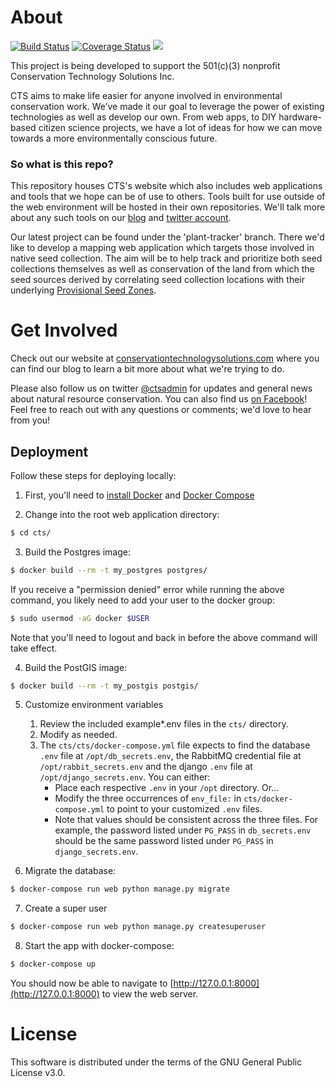 # About

[![Build Status](https://travis-ci.org/cts-admin/cts.svg?branch=master)](https://travis-ci.org/cts-admin/cts)
[![Coverage Status](https://coveralls.io/repos/github/cts-admin/cts/badge.svg?branch=master)](https://coveralls.io/github/cts-admin/cts?branch=master)
[<img src="https://img.shields.io/badge/built%20with-Python3-brightgreen.svg">](https://docs.python.org/3.5/)

This project is being developed to support the 501(c)(3) nonprofit Conservation Technology Solutions Inc.

CTS aims to make life easier for anyone involved in environmental conservation work. We’ve made it our goal to leverage 
the power of existing technologies as well as develop our own. From web apps, to DIY hardware-based citizen science 
projects, we have a lot of ideas for how we can move towards a more environmentally conscious future.

### So what is this repo?

This repository houses CTS's website which also includes web applications and tools that we hope can be of use to
others. Tools built for use outside of the web environment will be hosted in their own repositories. We'll talk more
about any such tools on our [blog](https://conservationtechnologysolutions.com/cts-blog) and 
[twitter account](https://twitter.com/ctsadmin).

Our latest project can be found under the 'plant-tracker' branch. There we'd like to develop a mapping web application
which targets those involved in native seed collection. The aim will be to help track and prioritize both seed
collections themselves as well as conservation of the land from which the seed sources derived by correlating seed
collection locations with their underlying 
[Provisional Seed Zones](https://www.fs.fed.us/wwetac/threat-map/TRMSeedZoneMapper.php).

# Get Involved

Check out our website at [conservationtechnologysolutions.com](https://conservationtechnologysolutions.com)
where you can find our blog to learn a bit more about what we're trying to do.

Please also follow us on twitter [@ctsadmin](https://twitter.com/ctsadmin) for updates and general news about natural
resource conservation. You can also find us [on Facebook](https://www.facebook.com/ConservationTechnologySolutions/)!
Feel free to reach out with any questions or comments; we'd love to hear from you!

## Deployment

Follow these steps for deploying locally:


1. First, you'll need to [install Docker](https://docs.docker.com/engine/installation/) and 
[Docker Compose](https://docs.docker.com/compose/install/)

2. Change into the root web application directory:
```bash
$ cd cts/
```

3. Build the Postgres image:
```bash
$ docker build --rm -t my_postgres postgres/
```

If you receive a "permission denied" error while running the above command, you likely need to add your user to the
docker group:
```bash
$ sudo usermod -aG docker $USER
```
Note that you'll need to logout and back in before the above command will take effect.

4. Build the PostGIS image:
```bash
$ docker build --rm -t my_postgis postgis/
```

5. Customize environment variables
    1. Review the included example*.env files in the ```cts/``` directory.
    2. Modify as needed.
    3. The ```cts/cts/docker-compose.yml``` file expects to find the database ```.env``` file at 
    ```/opt/db_secrets.env```, the RabbitMQ credential file at ```/opt/rabbit_secrets.env``` and the django ```.env``` 
    file at ```/opt/django_secrets.env```. You can either:
        * Place each respective ```.env``` in your ```/opt``` directory. Or...
        * Modify the three occurrences of ```env_file:``` in ```cts/docker-compose.yml``` to point to your customized 
        ```.env``` files.
        * Note that values should be consistent across the three files. For example, the password listed under 
        ```PG_PASS``` in ```db_secrets.env``` should be the same password listed under ```PG_PASS``` in
        ```django_secrets.env```.
        

6. Migrate the database:
```bash
$ docker-compose run web python manage.py migrate
```

7. Create a super user
```bash
$ docker-compose run web python manage.py createsuperuser
```

8. Start the app with docker-compose:
```bash
$ docker-compose up
```

You should now be able to navigate to [http://127.0.0.1:8000](http://127.0.0.1:8000) to view the web server.

# License

This software is distributed under the terms of the GNU General Public License v3.0.